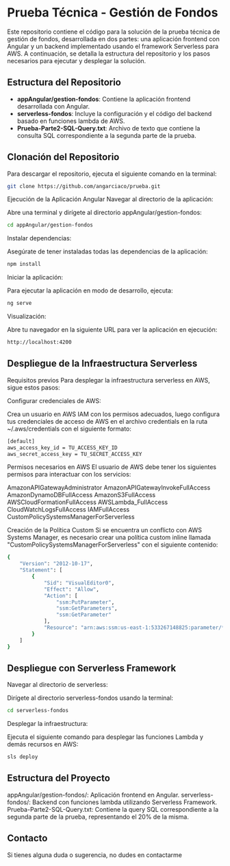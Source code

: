 # Prueba Técnica - Gestión de Fondos

Este repositorio contiene el código para la solución de la prueba técnica de gestión de fondos, desarrollada en dos partes: una aplicación frontend con Angular y un backend implementado usando el framework Serverless para AWS. A continuación, se detalla la estructura del repositorio y los pasos necesarios para ejecutar y desplegar la solución.

## Estructura del Repositorio

- **appAngular/gestion-fondos**: Contiene la aplicación frontend desarrollada con Angular.
- **serverless-fondos**: Incluye la configuración y el código del backend basado en funciones lambda de AWS.
- **Prueba-Parte2-SQL-Query.txt**: Archivo de texto que contiene la consulta SQL correspondiente a la segunda parte de la prueba.

## Clonación del Repositorio

Para descargar el repositorio, ejecuta el siguiente comando en la terminal:

```bash
git clone https://github.com/angarciaco/prueba.git
```


Ejecución de la Aplicación Angular
Navegar al directorio de la aplicación:

Abre una terminal y dirígete al directorio appAngular/gestion-fondos:

```bash
cd appAngular/gestion-fondos
```

Instalar dependencias:

Asegúrate de tener instaladas todas las dependencias de la aplicación:

```bash
npm install
```

Iniciar la aplicación:

Para ejecutar la aplicación en modo de desarrollo, ejecuta:

```bash
ng serve
```

Visualización:

Abre tu navegador en la siguiente URL para ver la aplicación en ejecución:

```bash
http://localhost:4200
```

## Despliegue de la Infraestructura Serverless

Requisitos previos
Para desplegar la infraestructura serverless en AWS, sigue estos pasos:

Configurar credenciales de AWS:

Crea un usuario en AWS IAM con los permisos adecuados, luego configura tus credenciales de acceso de AWS en el archivo credentials en la ruta ~/.aws/credentials con el siguiente formato:

```bash
[default]
aws_access_key_id = TU_ACCESS_KEY_ID
aws_secret_access_key = TU_SECRET_ACCESS_KEY
```

Permisos necesarios en AWS
El usuario de AWS debe tener los siguientes permisos para interactuar con los servicios:

AmazonAPIGatewayAdministrator
AmazonAPIGatewayInvokeFullAccess
AmazonDynamoDBFullAccess
AmazonS3FullAccess
AWSCloudFormationFullAccess
AWSLambda_FullAccess
CloudWatchLogsFullAccess
IAMFullAccess
CustomPolicySystemsManagerForServerless

Creación de la Política Custom
Si se encuentra un conflicto con AWS Systems Manager, es necesario crear una política custom inline llamada "CustomPolicySystemsManagerForServerless" con el siguiente contenido:

```bash
{
    "Version": "2012-10-17",
    "Statement": [
        {
            "Sid": "VisualEditor0",
            "Effect": "Allow",
            "Action": [
                "ssm:PutParameter",
                "ssm:GetParameters",
                "ssm:GetParameter"
            ],
            "Resource": "arn:aws:ssm:us-east-1:533267148825:parameter/*"
        }
    ]
}
```

## Despliegue con Serverless Framework
Navegar al directorio de serverless:

Dirígete al directorio serverless-fondos usando la terminal:

```bash
cd serverless-fondos
```

Desplegar la infraestructura:

Ejecuta el siguiente comando para desplegar las funciones Lambda y demás recursos en AWS:

```bash
sls deploy
```

## Estructura del Proyecto
appAngular/gestion-fondos/: Aplicación frontend en Angular.
serverless-fondos/: Backend con funciones lambda utilizando Serverless Framework.
Prueba-Parte2-SQL-Query.txt: Contiene la query SQL correspondiente a la segunda parte de la prueba, representando el 20% de la misma.

## Contacto
Si tienes alguna duda o sugerencia, no dudes en contactarme